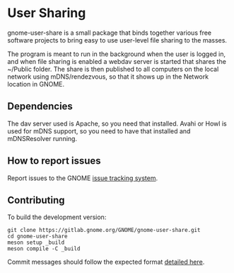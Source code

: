 # User Sharing

gnome-user-share is a small package that binds together various free
software projects to bring easy to use user-level file sharing to the
masses.

The program is meant to run in the background when the user is logged
in, and when file sharing is enabled a webdav server is started that
shares the ~/Public folder. The share is then published to all
computers on the local network using mDNS/rendezvous, so that it shows
up in the Network location in GNOME.


## Dependencies

The dav server used is Apache, so you need that installed. Avahi or
Howl is used for mDNS support, so you need to have that installed and
mDNSResolver running.

## How to report issues

Report issues to the GNOME [issue tracking system](https://gitlab.gnome.org/GNOME/gnome-user-share/issues).

## Contributing

To build the development version:

```
git clone https://gitlab.gnome.org/GNOME/gnome-user-share.git
cd gnome-user-share
meson setup _build
meson compile -C _build
```

Commit messages should follow the expected format [detailed here](https://handbook.gnome.org/development/commit-messages.html).
